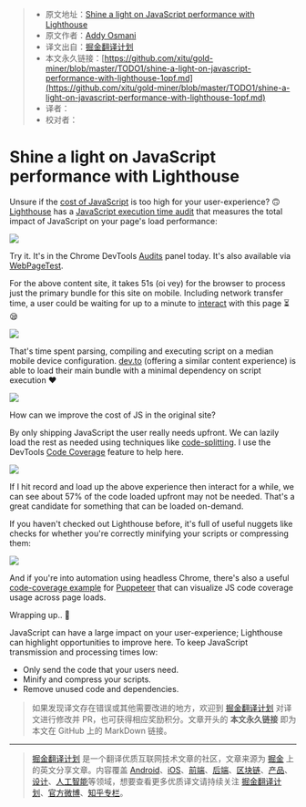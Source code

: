 > * 原文地址：[Shine a light on JavaScript performance with Lighthouse](https://dev.to/addyosmani/shine-a-light-on-javascript-performance-with-lighthouse-1opf)
> * 原文作者：[Addy Osmani](https://dev.to/addyosmani)
> * 译文出自：[掘金翻译计划](https://github.com/xitu/gold-miner)
> * 本文永久链接：[https://github.com/xitu/gold-miner/blob/master/TODO1/shine-a-light-on-javascript-performance-with-lighthouse-1opf.md](https://github.com/xitu/gold-miner/blob/master/TODO1/shine-a-light-on-javascript-performance-with-lighthouse-1opf.md)
> * 译者：
> * 校对者：

# Shine a light on JavaScript performance with Lighthouse

Unsure if the [cost of JavaScript](https://medium.com/@addyosmani/the-cost-of-javascript-in-2018-7d8950fbb5d4) is too high for your user-experience? 🙃 [Lighthouse](https://developers.google.com/web/tools/lighthouse/) has a [JavaScript execution time audit](https://developers.google.com/web/tools/lighthouse/audits/bootup) that measures the total impact of JavaScript on your page's load performance:

[![](https://res.cloudinary.com/practicaldev/image/fetch/s--sglLOF1R--/c_limit%2Cf_auto%2Cfl_progressive%2Cq_auto%2Cw_880/https://thepracticaldev.s3.amazonaws.com/i/ggbnzgr8b1k8suklbjsr.png)](https://res.cloudinary.com/practicaldev/image/fetch/s--sglLOF1R--/c_limit%2Cf_auto%2Cfl_progressive%2Cq_auto%2Cw_880/https://thepracticaldev.s3.amazonaws.com/i/ggbnzgr8b1k8suklbjsr.png)

Try it. It's in the Chrome DevTools [Audits](https://developers.google.com/web/updates/2017/05/devtools-release-notes#lighthouse) panel today. It's also available via [WebPageTest](https://webpagetest.org/easy).

For the above content site, it takes 51s (oi vey) for the browser to process just the primary bundle for this site on mobile. Including network transfer time, a user could be waiting for up to a minute to [interact](https://philipwalton.com/articles/why-web-developers-need-to-care-about-interactivity/) with this page ⏳😪

[![](https://res.cloudinary.com/practicaldev/image/fetch/s--vm1znBte--/c_limit%2Cf_auto%2Cfl_progressive%2Cq_auto%2Cw_880/https://thepracticaldev.s3.amazonaws.com/i/oqmf5qnqt89lt5f81pub.png)](https://res.cloudinary.com/practicaldev/image/fetch/s--vm1znBte--/c_limit%2Cf_auto%2Cfl_progressive%2Cq_auto%2Cw_880/https://thepracticaldev.s3.amazonaws.com/i/oqmf5qnqt89lt5f81pub.png)

That's time spent parsing, compiling and executing script on a median mobile device configuration. [dev.to](https://dev.to) (offering a similar content experience) is able to load their main bundle with a minimal dependency on script execution ❤️

[![](https://res.cloudinary.com/practicaldev/image/fetch/s--ZzfpjOGJ--/c_limit%2Cf_auto%2Cfl_progressive%2Cq_auto%2Cw_880/https://thepracticaldev.s3.amazonaws.com/i/detuj3z8swkr729nb6zs.png)](https://res.cloudinary.com/practicaldev/image/fetch/s--ZzfpjOGJ--/c_limit%2Cf_auto%2Cfl_progressive%2Cq_auto%2Cw_880/https://thepracticaldev.s3.amazonaws.com/i/detuj3z8swkr729nb6zs.png)

How can we improve the cost of JS in the original site?

By only shipping JavaScript the user really needs upfront. We can lazily load the rest as needed using techniques like [code-splitting](https://developers.google.com/web/fundamentals/performance/optimizing-javascript/code-splitting/). I use the DevTools [Code Coverage](https://developers.google.com/web/updates/2017/04/devtools-release-notes#coverage) feature to help here.

[![](https://res.cloudinary.com/practicaldev/image/fetch/s--gW_GJhzR--/c_limit%2Cf_auto%2Cfl_progressive%2Cq_auto%2Cw_880/https://thepracticaldev.s3.amazonaws.com/i/ksqhn42t3sswm0oah9zd.png)](https://res.cloudinary.com/practicaldev/image/fetch/s--gW_GJhzR--/c_limit%2Cf_auto%2Cfl_progressive%2Cq_auto%2Cw_880/https://thepracticaldev.s3.amazonaws.com/i/ksqhn42t3sswm0oah9zd.png)

If I hit record and load up the above experience then interact for a while, we can see about 57% of the code loaded upfront may not be needed. That's a great candidate for something that can be loaded on-demand.

If you haven't checked out Lighthouse before, it's full of useful nuggets like checks for whether you're correctly minifying your scripts or compressing them:

[![](https://res.cloudinary.com/practicaldev/image/fetch/s--vN61H7CR--/c_limit%2Cf_auto%2Cfl_progressive%2Cq_auto%2Cw_880/https://thepracticaldev.s3.amazonaws.com/i/uwsg5tivewa8plw9o8jt.png)](https://res.cloudinary.com/practicaldev/image/fetch/s--vN61H7CR--/c_limit%2Cf_auto%2Cfl_progressive%2Cq_auto%2Cw_880/https://thepracticaldev.s3.amazonaws.com/i/uwsg5tivewa8plw9o8jt.png)

And if you're into automation using headless Chrome, there's also a useful [code-coverage example](https://github.com/GoogleChromeLabs/puppeteer-examples#code_coveragejs) for [Puppeteer](https://developers.google.com/web/tools/puppeteer/) that can visualize JS code coverage usage across page loads.

Wrapping up.. 🎁

JavaScript can have a large impact on your user-experience; Lighthouse can highlight opportunities to improve here. To keep JavaScript transmission and processing times low:

*   Only send the code that your users need.
*   Minify and compress your scripts.
*   Remove unused code and dependencies.

> 如果发现译文存在错误或其他需要改进的地方，欢迎到 [掘金翻译计划](https://github.com/xitu/gold-miner) 对译文进行修改并 PR，也可获得相应奖励积分。文章开头的 **本文永久链接** 即为本文在 GitHub 上的 MarkDown 链接。


---

> [掘金翻译计划](https://github.com/xitu/gold-miner) 是一个翻译优质互联网技术文章的社区，文章来源为 [掘金](https://juejin.im) 上的英文分享文章。内容覆盖 [Android](https://github.com/xitu/gold-miner#android)、[iOS](https://github.com/xitu/gold-miner#ios)、[前端](https://github.com/xitu/gold-miner#前端)、[后端](https://github.com/xitu/gold-miner#后端)、[区块链](https://github.com/xitu/gold-miner#区块链)、[产品](https://github.com/xitu/gold-miner#产品)、[设计](https://github.com/xitu/gold-miner#设计)、[人工智能](https://github.com/xitu/gold-miner#人工智能)等领域，想要查看更多优质译文请持续关注 [掘金翻译计划](https://github.com/xitu/gold-miner)、[官方微博](http://weibo.com/juejinfanyi)、[知乎专栏](https://zhuanlan.zhihu.com/juejinfanyi)。
